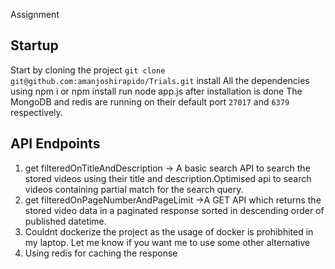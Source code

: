 Assignment



## Startup

Start by cloning the project ```git clone git@github.com:amanjoshirapido/Trials.git```
install All the dependencies using npm i or npm install 
run node app.js after installation is done 
The MongoDB and redis are running on their default port ``` 27017 ``` and ```6379``` respectively.

## API Endpoints
1. get filteredOnTitleAndDescription -> A basic search API to search the stored videos using their title and description.Optimised api to search videos containing partial match for the search query.
2. get filteredOnPageNumberAndPageLimit ->A GET API which returns the stored video data in a paginated response sorted in descending order of published datetime.
3. Couldnt dockerize the project as the usage of docker is prohibhited in my laptop. Let me know if you want me to use some other alternative
4. Using redis for caching the response 


